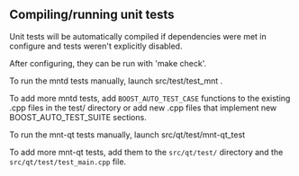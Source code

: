 Compiling/running unit tests
------------------------------------

Unit tests will be automatically compiled if dependencies were met in configure
and tests weren't explicitly disabled.

After configuring, they can be run with 'make check'.

To run the mntd tests manually, launch src/test/test_mnt .

To add more mntd tests, add `BOOST_AUTO_TEST_CASE` functions to the existing
.cpp files in the test/ directory or add new .cpp files that
implement new BOOST_AUTO_TEST_SUITE sections.

To run the mnt-qt tests manually, launch src/qt/test/mnt-qt_test

To add more mnt-qt tests, add them to the `src/qt/test/` directory and
the `src/qt/test/test_main.cpp` file.
